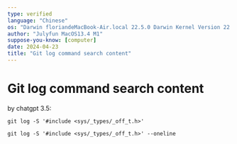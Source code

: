 ```yaml
---
type: verified
language: "Chinese"
os: "Darwin floriandeMacBook-Air.local 22.5.0 Darwin Kernel Version 22.5.0: Mon Apr 24 20:53:44 PDT 2023; root:xnu-8796.121.2~5/RELEASE_ARM64_T8103 arm64"
author: "Julyfun MacOS13.4 M1"
suppose-you-know: [computer]
date: 2024-04-23
title: "Git log command search content"
---
```


# Git log command search content

by chatgpt 3.5:

```
git log -S '#include <sys/_types/_off_t.h>'

git log -S '#include <sys/_types/_off_t.h>' --oneline
```


